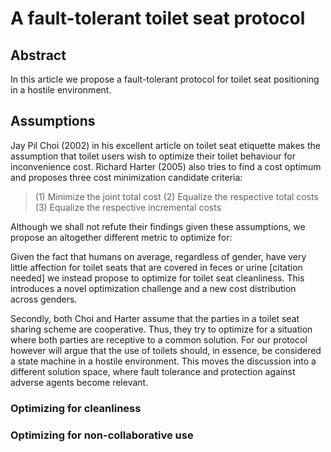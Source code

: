 # A fault-tolerant toilet seat protocol

## Abstract

In this article we propose a fault-tolerant protocol for toilet seat
positioning in a hostile environment.

## Assumptions

Jay Pil Choi (2002) in his excellent article on toilet seat etiquette makes
the assumption that toilet users wish to optimize their toilet behaviour for
inconvenience cost. Richard Harter (2005) also tries to find a cost optimum
and proposes three cost minimization candidate criteria:

> (1) Minimize the joint total cost
> (2) Equalize the respective total costs
> (3) Equalize the respective incremental costs

Although we shall not refute their findings given these assumptions, we
propose an altogether different metric to optimize for:

Given the fact that humans on average, regardless of gender, have very
little affection for toilet seats that are covered in feces or urine
[citation needed] we instead propose to optimize for toilet seat
cleanliness. This introduces a novel optimization challenge and a new cost
distribution across genders.

Secondly, both Choi and Harter assume that the parties in a toilet seat
sharing scheme are cooperative. Thus, they try to optimize for a situation
where both parties are receptive to a common solution. For our protocol
however will argue that the use of toilets should, in essence, be
considered a state machine in a hostile environment. This moves the
discussion into a different solution space, where fault tolerance and
protection against adverse agents become relevant.

### Optimizing for cleanliness

### Optimizing for non-collaborative use
